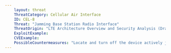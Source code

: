 ```yaml
---
    layout: threat
    ThreatCategory: Cellular Air Interface
    ID: CEL-8
    Threat: "Jamming Base Station Radio Interface"
    ThreatOrigin: "LTE Architecture Overview and Security Analysis (Draft NISTIR 8071) [^166]"
    ExploitExample:
    CVEExample:
    PossibleCountermeasures: "Locate and turn off the device actively jamming the vicinity"
---
```

